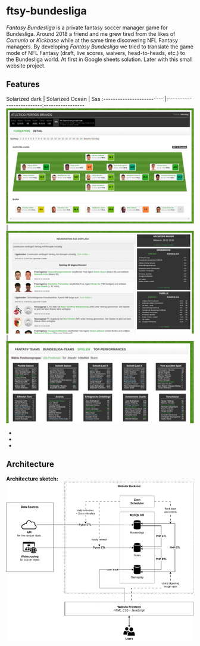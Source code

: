 # ftsy-bundesliga

*Fantasy Bundesliga* is a private fantasy soccer manager game for Bundesliga. Around 2018 a friend and me grew tired from the likes of *Comunio* or 
*Kickbase* while at the same time discovering NFL Fantasy managers. By developing *Fantasy Bundesliga* we tried to translate the game mode of NFL Fantasy (draft, live scores, waivers, head-to-heads, etc.) to the Bundesliga world. At first in Google sheets solution. Later with this small website project.

## Features

Solarized dark             |  Solarized Ocean         | Sss
:-------------------------:|:-------------------------:-----------------
![](/documentation/ftsy-buli-screenshot-aufstellung.png)  |  ![](/documentation/ftsy-buli-screenshot-home.png)  | ![](/documentation/ftsy-buli-screenshot-stats.png)

* 
*
*



## Architecture



**Architecture sketch:**
![Architecture sketch of Fantasy Bundesliga](/documentation/ftsy-buli-architecture-sketch.png)
